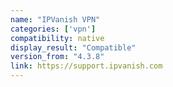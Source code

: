 ```yaml
---
name: "IPVanish VPN"
categories: ['vpn']
compatibility: native
display_result: "Compatible"
version_from: "4.3.8"
link: https://support.ipvanish.com
---
```

